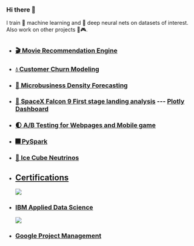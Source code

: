 ### Hi there 👋

I train 🤖 machine learning and 🧠 deep neural nets on datasets of interest. Also work on other projects 🎲🎮.

## 
* ### [🎬 Movie Recommendation Engine](https://github.com/abdulw352/Data-Science-Notebooks/blob/main/Movie%20Recommendation%20Engine.ipynb)
* ### [💧 Customer Churn Modeling](https://github.com/abdulw352/Data-Science-Notebooks/blob/main/customer-churn-modeling.ipynb)
* ### [🏪 Microbusiness Density Forecasting](https://github.com/abdulw352/Data-Science-Notebooks/blob/main/microbusiness-density-forecasting.ipynb)
* ### [🚀 SpaceX Falcon 9 First stage landing analysis](https://github.com/abdulw352/IBM-Data-Science) --- [Plotly Dashboard](https://github.com/abdulw352/IBM-Data-Science/blob/main/spacex_dash_app.py)
* ### [🌓 A/B Testing for Webpages and Mobile game](https://github.com/abdulw352/Data-Science-Notebooks/blob/main/A-B-Testing.ipynb)
* ### [🎆 PySpark](https://github.com/abdulw352/Data-Science-Notebooks/blob/main/Working%20with%20Data%20in%20Spark.ipynb)
* ### [🧊 Ice Cube Neutrinos](https://github.com/abdulw352/Data-Science-Notebooks/blob/main/icecube-neutrinos-in-deep-ice-analysis.ipynb)

##
* ## [Certifications](https://github.com/abdulw352/Data-Science-Notebooks/tree/main/Certifications)
  <img src = https://cdn4.iconfinder.com/data/icons/flat-brand-logo-2/512/ibm-128.png>
* ### [IBM Applied Data Science](https://github.com/abdulw352/Data-Science-Notebooks/blob/main/Certifications/Coursera%20Data%20Science%20Certificate%20%20MKYZ2L6FHPMQ.pdf)
  <img src = https://res.cloudinary.com/socapa/image/upload/q_auto,f_auto/c_scale,w_183/icons/google.jpg>
* ### [Google Project Management](https://github.com/abdulw352/Data-Science-Notebooks/blob/main/Certifications/Coursera%20Google%20Project%20Management%20XYZCFRKNQN57.pdf)

<!--
**abdulw352/abdulw352** is a ✨ _special_ ✨ repository because its `README.md` (this file) appears on your GitHub profile.

Here are some ideas to get you started:

- 🔭 I’m currently working on ...
- 🌱 I’m currently learning ...
- 👯 I’m looking to collaborate on ...
- 🤔 I’m looking for help with ...
- 💬 Ask me about ...
- 📫 How to reach me: ...
- 😄 Pronouns: ...
- ⚡ Fun fact: ...
-->
